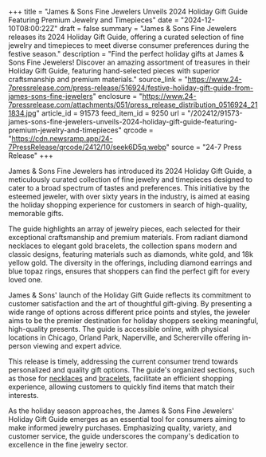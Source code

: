 +++
title = "James & Sons Fine Jewelers Unveils 2024 Holiday Gift Guide Featuring Premium Jewelry and Timepieces"
date = "2024-12-10T08:00:22Z"
draft = false
summary = "James & Sons Fine Jewelers releases its 2024 Holiday Gift Guide, offering a curated selection of fine jewelry and timepieces to meet diverse consumer preferences during the festive season."
description = "Find the perfect holiday gifts at James & Sons Fine Jewelers! Discover an amazing assortment of treasures in their Holiday Gift Guide, featuring hand-selected pieces with superior craftsmanship and premium materials."
source_link = "https://www.24-7pressrelease.com/press-release/516924/festive-holiday-gift-guide-from-james-sons-fine-jewelers"
enclosure = "https://www.24-7pressrelease.com/attachments/051/press_release_distribution_0516924_211834.jpg"
article_id = 91573
feed_item_id = 9250
url = "/202412/91573-james-sons-fine-jewelers-unveils-2024-holiday-gift-guide-featuring-premium-jewelry-and-timepieces"
qrcode = "https://cdn.newsramp.app/24-7PressRelease/qrcode/2412/10/seek6D5q.webp"
source = "24-7 Press Release"
+++

<p>James & Sons Fine Jewelers has introduced its 2024 Holiday Gift Guide, a meticulously curated collection of fine jewelry and timepieces designed to cater to a broad spectrum of tastes and preferences. This initiative by the esteemed jeweler, with over sixty years in the industry, is aimed at easing the holiday shopping experience for customers in search of high-quality, memorable gifts.</p><p>The guide highlights an array of jewelry pieces, each selected for their exceptional craftsmanship and premium materials. From radiant diamond necklaces to elegant gold bracelets, the collection spans modern and classic designs, featuring materials such as diamonds, white gold, and 18k yellow gold. The diversity in the offerings, including diamond earrings and blue topaz rings, ensures that shoppers can find the perfect gift for every loved one.</p><p>James & Sons' launch of the Holiday Gift Guide reflects its commitment to customer satisfaction and the art of thoughtful gift-giving. By presenting a wide range of options across different price points and styles, the jeweler aims to be the premier destination for holiday shoppers seeking meaningful, high-quality presents. The guide is accessible online, with physical locations in Chicago, Orland Park, Naperville, and Schererville offering in-person viewing and expert advice.</p><p>This release is timely, addressing the current consumer trend towards personalized and quality gift options. The guide's organized sections, such as those for <a href='https://www.jamesandsons.com/necklaces' rel='nofollow' target='_blank'>necklaces</a> and <a href='https://www.jamesandsons.com/bracelets' rel='nofollow' target='_blank'>bracelets</a>, facilitate an efficient shopping experience, allowing customers to quickly find items that match their interests.</p><p>As the holiday season approaches, the James & Sons Fine Jewelers' Holiday Gift Guide emerges as an essential tool for consumers aiming to make informed jewelry purchases. Emphasizing quality, variety, and customer service, the guide underscores the company's dedication to excellence in the fine jewelry sector.</p>